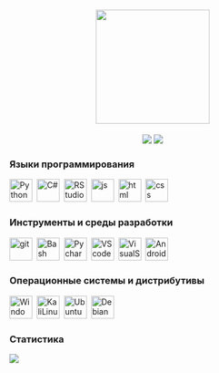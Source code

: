 <div id="header" align="center">
    <h1>
      <img src="https://i.ibb.co/NzfrZMb/sticker.png" width="200"/>
    </h1>
</div>

<div id="socials" align="center">
  <table=0>
    <tr>
      <td>
        <a href="https://vk.com/jessy_heartwest"><img src="https://img.shields.io/badge/VK-A52F1E?style=for-the-badge&logo=VK&logoColor=white"/></a>
      </td>
      <td>
        <a href="https://t.me/jur_yuliya"><img src="https://img.shields.io/badge/Telegram-A52F1E?style=for-the-badge&logo=telegram&logoColor=white"/></a>
      </td>
  </tr>
  </table>
</div>

### Языки программирования

<img src="https://cdn.jsdelivr.net/gh/devicons/devicon/icons/python/python-original.svg" title="Python" width="40" height="40"/>&nbsp;
<img src="https://cdn.jsdelivr.net/gh/devicons/devicon/icons/csharp/csharp-original.svg" title="С#" width="40" height="40"/>&nbsp;
<img src="https://cdn.jsdelivr.net/gh/devicons/devicon/icons/rstudio/rstudio-original.svg" title="RStudio" width="40" height="40"/>&nbsp;
<img src="https://cdn.jsdelivr.net/gh/devicons/devicon/icons/javascript/javascript-original.svg" title="js" width="40" height="40"/>&nbsp;
<img src="https://cdn.jsdelivr.net/gh/devicons/devicon/icons/html5/html5-original.svg" title="html" width="40" height="40"/>&nbsp;
<img src="https://cdn.jsdelivr.net/gh/devicons/devicon/icons/css3/css3-original.svg" title="css" width="40" height="40"/>&nbsp;

### Инструменты и среды разработки

<img src="https://cdn.jsdelivr.net/gh/devicons/devicon/icons/git/git-plain.svg" title="git" width="40" height="40"/>&nbsp;
<img src="https://cdn.jsdelivr.net/gh/devicons/devicon/icons/bash/bash-original.svg" title="Bash" width="40" height="40"/>&nbsp;
<img src="https://cdn.jsdelivr.net/gh/devicons/devicon/icons/pycharm/pycharm-original.svg" title="Pycharm" width="40" height="40"/>&nbsp;
<img src="https://cdn.jsdelivr.net/gh/devicons/devicon/icons/vscode/vscode-original.svg" title="VScode" width="40" height="40"/>&nbsp;
<img src="https://cdn.jsdelivr.net/gh/devicons/devicon/icons/visualstudio/visualstudio-original.svg" title="VisualStudio" width="40" height="40"/>&nbsp;
<img src="https://cdn.jsdelivr.net/gh/devicons/devicon/icons/androidstudio/androidstudio-original.svg" title="AndroidStudio" width="40" height="40"/>&nbsp;

### Операционные системы и дистрибутивы

<img src="https://cdn.jsdelivr.net/gh/devicons/devicon/icons/windows8/windows8-original.svg" title="Windows" width="40" height="40"/>&nbsp;
<img src="https://cdn.jsdelivr.net/gh/devicons/devicon/icons/kalilinux/kalilinux-original.svg" title="KaliLinux" width="40" height="40"/>&nbsp;
<img src="https://cdn.jsdelivr.net/gh/devicons/devicon/icons/ubuntu/ubuntu-original.svg" title="Ubuntu" width="40" height="40"/>&nbsp;
<img src="https://cdn.jsdelivr.net/gh/devicons/devicon/icons/debian/debian-original.svg" title="Debian" width="40" height="40"/>&nbsp;


### Статистика

<div id="stat" align="left">
    <img src="https://github-profile-summary-cards.vercel.app/api/cards/profile-details?username=MoonFlower18&theme=github_dark"/>
</div>
